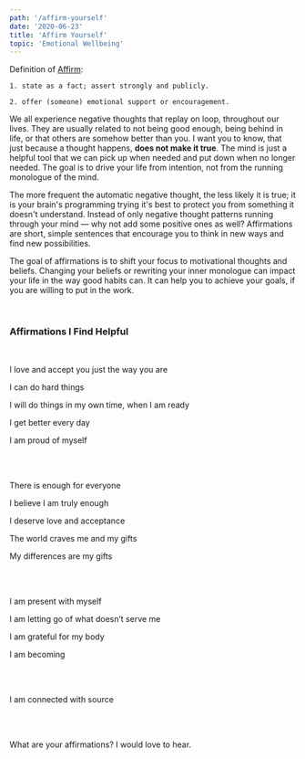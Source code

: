 ```yaml
---
path: '/affirm-yourself'
date: '2020-06-23'
title: 'Affirm Yourself'
topic: 'Emotional Wellbeing'
---
```


Definition of [Affirm](https://www.lexico.com/en/definition/affirm): 

```
1. state as a fact; assert strongly and publicly.

2. offer (someone) emotional support or encouragement.
```

We all experience negative thoughts that replay on loop, throughout our lives.    They are usually related to not being good enough, being behind in life, or that others are somehow better than you.  I want you to know, that just because a thought happens, **does not make it true**.  The mind is just a helpful tool that we can pick up when needed and put down when no longer needed.  The goal is to drive your life from intention, not from the running monologue of the mind.

The more frequent the automatic negative thought, the less likely it is true; it is your brain's programming trying it's best to protect you from something it doesn't understand.  Instead of only negative thought patterns running through your mind — why not add some positive ones as well?  Affirmations are short, simple sentences that encourage you to think in new ways and find new possibilities.

The goal of affirmations is to shift your focus to motivational thoughts and beliefs.  Changing your beliefs or rewriting your inner monologue can impact your life in the way good habits can.  It can help you to achieve your goals, if you are willing to put in the work.

<br>

### Affirmations I Find Helpful

<br>

I love and accept you just the way you are

I can do hard things

I will do things in my own time, when I am ready

I get better every day

I am proud of myself

<br>

<br>

There is enough for everyone

I believe I am truly enough

I deserve love and acceptance

The world craves me and my gifts 

My differences are my gifts 

<br>

<br>

I am present with myself

I am letting go of what doesn’t serve me

I am grateful for my body

I am becoming

<br>

<br>

I am connected with source

<br>

<br>

What are your affirmations?  I would love to hear.
